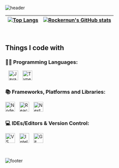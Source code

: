 ![header](https://capsule-render.vercel.app/api?type=waving&color=auto&height=200&section=header&text=👉%20Welcome%20to%20my%20Github!&fontSize=63)

<div align="center">
<!-- 통계 -->

| [![Top Langs](https://github-readme-stats.vercel.app/api/top-langs/?username=Rockernun&layout=compact&theme=radical)](https://github.com/anuraghazra/github-readme-stats) | [![Rockernun's GitHub stats](https://github-readme-streak-stats.herokuapp.com/?user=Rockernun&theme=radical&center=true)](https://github.com/anuraghazra/github-readme-stats) |
| ---------------------------------------------------------------------------------------------------------------------------------------------------------- | --------------------------------------------------------------------------------------------------------------------------------------------------------- |


</div>

&nbsp;


<h2>Things I code with</h2>
<h3>🧑‍💻 Programming Languages:</h3>
<p>
  <img src="https://img.shields.io/badge/-JavaScript-%23F7DF1C?style=flat-square&logo=JavaScript&logoColor=black&labelColor=&style=flat" height="31" alt="JavaScript badge" style="margin-left: 10px;" />
  <img src="https://img.shields.io/badge/-TypeScript-007ACC?style=flat-square&logo=TypeScript&logoColor=black&labelColor=&style=flat" height="31" alt="TypeScript badge" style="margin-left: 10px;" />
</p>


<h3>📚 Frameworks, Platforms and Libraries:</h3>
<p>
  <img src="https://img.shields.io/static/v1?message=Node.js&logo=node.js&label=&color=339933&logoColor=white&labelColor=&style=flat" height="31" alt="Node.js badge" style="margin-right: 10px;" />
  <img src="https://img.shields.io/static/v1?message=React.js&logo=react&label=&color=black&logoColor=61DAFB&labelColor=&style=flat" height="31" alt="React.js badge" style="margin-right: 10px;" />
  <img src="https://img.shields.io/badge/NextJS-white?style=flat-square&logo=next.js&logoColor=black&labelColor=&style=flat" height="31" alt="Next.js badge" style="margin-right: 10px;" />
</p>


<h3>💻 IDEs/Editors & Version Control:</h3>
<p>
  <img src="https://img.shields.io/static/v1?message=VS+Code&logo=visual-studio-code&label=&color=007ACC&logoColor=white&labelColor=&style=flat" height="31" alt="VS Code badge" style="margin-right: 10px;" />
  <img src="https://img.shields.io/badge/IntelliJ-000000?style=flat-square&logo=intellijidea&label=&color=FF1493&logoColor=white&labelColor=&style=flat" height="31" alt="Intellij badge" style="margin-right: 10px;" />
  <img src="https://img.shields.io/static/v1?message=Git&logo=git&label=&color=F05032&logoColor=white&labelColor=&style=flat" height="31" alt="Git badge" style="margin-right: 10px;" />
</p>



<br/>

![footer](https://capsule-render.vercel.app/api?type=waving&color=auto&height=100&section=footer)

